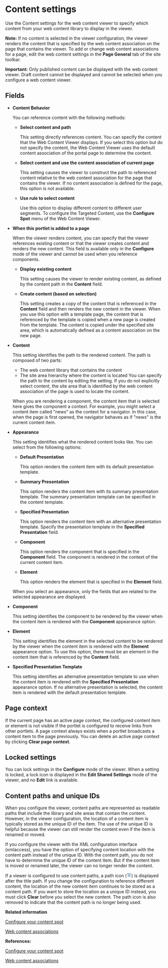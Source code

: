 # Content settings 

Use the Content settings for the web content viewer to specify which content from your web content library to display in the viewer.

**Note:** If no content is selected in the viewer configuration, the viewer renders the content that is specified by the web content association on the page that contains the viewer. To add or change web content associations for a page, edit the web content settings in the **Page General** tab of the site toolbar.

**Important:** Only published content can be displayed with the web content viewer. Draft content cannot be displayed and cannot be selected when you configure a web content viewer.

## Fields

-   **Content Behavior**

    You can reference content with the following methods:

    -   **Select content and path**

        This setting directly references content. You can specify the content that the Web Content Viewer displays. If you select this option but do not specify the content, the Web Content Viewer uses the default content association of the portal page to determine the content.

    -   **Select content and use the content association of current page**

        This setting causes the viewer to construct the path to referenced content relative to the web content association for the page that contains the viewer. If no content association is defined for the page, this option is not available.

    -   **Use rule to select content**

        Use this option to display different content to different user segments. To configure the Targeted Content, use the **Configure Spot** menu of the Web Content Viewer.

-   **When this portlet is added to a page**

    When the viewer renders content, you can specify that the viewer references existing content or that the viewer creates content and renders the new content. This field is available only in the **Configure** mode of the viewer and cannot be used when you reference components.

    -   **Display existing content**

        This setting causes the viewer to render existing content, as defined by the content path in the **Content** field.

    -   **Create content \(based on selection\)**

        This setting creates a copy of the content that is referenced in the **Content** field and then renders the new content in the viewer. When you use this option with a template page, the content that is referenced by the template is copied when a new page is created from the template. The content is copied under the specified site area, which is automatically defined as a content association on the new page.

-   **Content**

    This setting identifies the path to the rendered content. The path is composed of two parts:

    -   The web content library that contains the content
    -   The site area hierarchy where the content is located
    You can specify the path to the content by editing the setting. If you do not explicitly select content, the site area that is identified by the web content association of the page is used to locate the content.

    When you are rendering a component, the content item that is selected here gives the component a context. For example, you might select a content item called "news" as the context for a navigator. In this case, when the page is first opened, the navigator behaves as if "news" is the current content item.

-   **Appearance**

    This setting identifies what the rendered content looks like. You can select from the following options:

    -   **Default Presentation**

        This option renders the content item with its default presentation template.

    -   **Summary Presentation**

        This option renders the content item with its summary presentation template. The summary presentation template can be specified in the content template.

    -   **Specified Presentation**

        This option renders the content item with an alternative presentation template. Specify the presentation template in the **Specified Presentation** field.

    -   **Component**

        This option renders the component that is specified in the **Component** field. The component is rendered in the context of the current content item.

    -   **Element**

        This option renders the element that is specified in the **Element** field.

    When you select an appearance, only the fields that are related to the selected appearance are displayed.

-   **Component**

    This setting identifies the component to be rendered by the viewer when the content item is rendered with the **Component** appearance option.

-   **Element**

    This setting identifies the element in the selected content to be rendered by the viewer when the content item is rendered with the **Element** appearance option. To use this option, there must be an element in the content item that is referenced by the **Content** field.

-   **Specified Presentation Template**

    This setting identifies an alternative presentation template to use when the content item is rendered with the **Specified Presentation** appearance option. If no alternative presentation is selected, the content item is rendered with the default presentation template.


## Page context

If the current page has an active page context, the configured content item or element is not visible if the portlet is configured to receive links from other portlets. A page context always exists when a portlet broadcasts a content item to the page previously. You can delete an active page context by clicking **Clear page context**.

## Locked settings

You can lock settings in the **Configure** mode of the viewer. When a setting is locked, a lock icon is displayed in the **Edit Shared Settings** mode of the viewer, and no **Edit** link is available.

## Content paths and unique IDs

When you configure the viewer, content paths are represented as readable paths that include the library and site areas that contain the content. However, in the viewer configuration, the location of a content item is typically stored as the unique ID of the item. The use of the unique ID is helpful because the viewer can still render the content even if the item is renamed or moved.

If you configure the viewer with the XML configuration interface \(xmlaccess\), you have the option of specifying content location with the content path instead of the unique ID. With the content path, you do not have to determine the unique ID of the content item. But if the content item is moved or renamed later, the viewer can no longer render the content.

If a viewer is configured to use content paths, a path icon \(![Path icon](../images/wcmviewer_path.jpg)\) is displayed after the title path. If you change the configuration to reference different content, the location of the new content item continues to be stored as a content path. If you want to store the location as a unique ID instead, you must click **Clear** before you select the new content. The path icon is also removed to indicate that the content path is no longer being used.

**Related information**  


[Configure your content spot ](../panel_help/contarget_editor.md)

[Web content associations ](../wcm/wcm_delivery_contentmap_about.md)

**References:**  


[Configure your content spot](contarget_editor.md)

[Web content associations](../wcm/wcm_delivery_contentmap_about.html)

